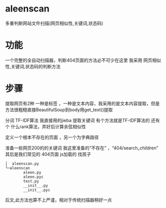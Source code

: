 # aleenscan
多重判断网站文件扫描(网页相似性,关键词,状态码)

# 功能
一个完整的全自动扫描器，判断404页面的方法必不可少在这里 我采用 网页相似性,关键词,状态码的判断方法
# 步骤
提取网页有2种 一种是标签 ，一种是文本内容，我采用的是文本内容提取，但是方法很粗糙直接BeautifulSoup到body用get_text()提取

分词 TF-IDF算法 我直接用的jieba 提取关键词 有个方法就是TF-IDF算法的 还有个 什么rank算法，弄好后计算余弦相似性

定义一个根本不存在的页面 ，另一个为字典路径

准备一些网页200的的关键词 我这里准备的“不存在” ，“404/search_children” 其后是我们常见的 404页面 js加载的 找孩子

```
│  aleenscan.py
└─aleenscan
        aleen.py
        aleen.pyc
        test.py
        __init__.py
        __init__.pyc
```

后文,此方法也算不上严谨，相对于传统扫描器稍好一点
